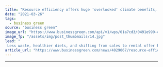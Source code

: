 ```yaml
---
title: "Resource efficiency offers huge 'overlooked' climate benefits, study finds"
date: "2021-03-26"
tags: 
  - business green
source: "business green"
image_url: "https://www.businessgreen.com/api/v1/wps/01a7cd3/0491e990-c2f3-464c-94ea-a2405c2df780/1/shopping-loose-items-food-iStock-1202789131-185x114.jpg"
image_fp: "/assets/img/post_thumbnails/14.jpg"
lead: "
 Less waste, healthier diets, and shifting from sales to rental offer huge climate benefits, WRAP estimates ..."
article_url: "https://www.businessgreen.com/news/4029067/resource-efficiency-offers-huge-overlooked-climate-benefits-study"
---
```


---

